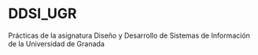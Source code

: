 # DDSI_UGR
Prácticas de la asignatura Diseño y Desarrollo de Sistemas de Información de la Universidad de Granada
